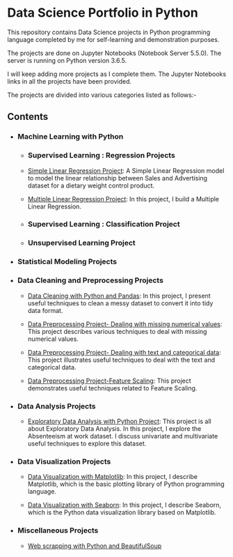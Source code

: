 # Data Science Portfolio in Python

This repository contains Data Science projects in Python programming language completed by me for self-learning and demonstration purposes. 

The projects are done on Jupyter Notebooks (Notebook Server 5.5.0). The server is running on Python version 3.6.5.

I will keep adding more projects as I complete them. The Jupyter Notebooks links in all the projects have been provided.

The projects are divided into various categories listed as follows:- 

## Contents
 
  - ### Machine Learning with Python 
      
      -  ### Supervised Learning : Regression Projects 
   
       - [Simple Linear Regression Project](https://github.com/pb111/Simple-Linear-Regression-Project/blob/master/SLRProject.ipynb): A Simple Linear Regression model to model the linear relationship between Sales and Advertising dataset for a dietary weight control product.   
       
       - [Multiple Linear Regression Project](https://github.com/pb111/Multiple-Linear-Regression-Project): In this project, I build
a Multiple Linear Regression.

       - ### Supervised Learning : Classification Project
       
       
       
       - ### Unsupervised Learning Project
       
  
   -  ### Statistical Modeling Projects
   
   
   -  ### Data Cleaning and Preprocessing Projects
   
       - [Data Cleaning with Python and Pandas](https://github.com/pb111/Data-Cleaning-with-Python-NumPy-and-Pandas/blob/master/Data%20Cleaning%20with%20Python%20and%20Pandas.ipynb): In this project, I present useful techniques to clean a messy dataset to convert it into tidy data format.
       
   
       - [Data Preprocessing Project- Dealing with missing numerical values](https://github.com/pb111/Data-Preprocessing-Project-Dealing-with-Missing-Numerical-Values/blob/master/Data%20Preprocessing%20Project%20-%20Dealing%20with%20Missing%20Numerical%20Values.ipynb): This project describes various techniques to deal with missing numerical values. 
       
       - [Data Preprocessing Project- Dealing with text and categorical data](https://github.com/pb111/Data-Preprocessing-Project-Dealing-with-Text-and-Categorical-Data-/blob/master/Data%20Preprocessing%20Project%20-%20Dealing%20with%20Text%20and%20Categorical%20data.ipynb): This project illustrates useful techniques to deal with the text and categorical data. 
       
       - [Data Preprocessing Project-Feature Scaling](https://github.com/pb111/Data-Preprocessing-Project-Feature-Scaling/blob/master/Data%20Preprocessing%20Project%20-%20Feature%20Scaling.ipynb): This project demonstrates useful techniques related to Feature Scaling.
       
       
   - ### Data Analysis Projects
   
      - [Exploratory Data Analysis with Python Project](https://github.com/pb111/Exploratory-Data-Analysis-with-Python-Project/blob/master/Exploratory%20Data%20Analysis%20with%20Python.ipynb): This project is all about Exploratory Data Analysis. In this project, I explore the Absenteeism at work dataset. I discuss univariate and multivariate useful techniques to explore this dataset.
       
       
   - ### Data Visualization Projects
     
       - [Data Visualization with Matplotlib](https://github.com/pb111/Data-Visualization-with-Matplotlib-Project): In this project, I describe Matplotlib, which is the basic plotting library of Python programming language.
       
       
       - [Data Visualization with Seaborn](https://github.com/pb111/Data-Visualization-with-Seaborn): In this project, I describe Seaborn, which is the Python data visualization library based on Matplotlib.
       
       
   - ### Miscellaneous Projects
   
       - [Web scrapping with Python and BeautifulSoup](https://github.com/pb111/Web-scrapping-with-Python-and-BeautifulSoup/blob/master/README.md)
